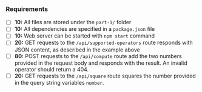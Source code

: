 ### Requirements

- [ ] __10:__ All files are stored under the `part-1/` folder
- [ ] __10:__ All dependencies are specified in a `package.json` file
- [ ] __10:__ Web server can be started with `npm start` command
- [ ] __20:__ GET requests to the `/api/supported-operators` route responds with JSON content, as described in the example above
- [ ] __80:__ POST requests to the `/api/compute` route add the two numbers provided in the request body and responds with the result. An invalid operator should return a 404.
- [ ] __20:__ GET requests to the `/api/square` route squares the number provided in the query string variables `number`.
